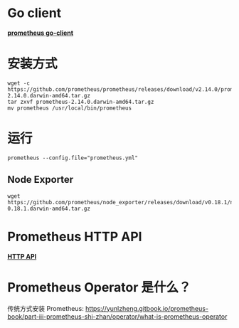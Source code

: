 # Go client

**[prometheus go-client](https://github.com/prometheus/client_golang)**


# 安装方式
```shell script
wget -c https://github.com/prometheus/prometheus/releases/download/v2.14.0/prometheus-2.14.0.darwin-amd64.tar.gz
tar zxvf prometheus-2.14.0.darwin-amd64.tar.gz
mv prometheus /usr/local/bin/prometheus
```

# 运行
```shell script
prometheus --config.file="prometheus.yml"
```

## Node Exporter
```shell script
wget https://github.com/prometheus/node_exporter/releases/download/v0.18.1/node_exporter-0.18.1.darwin-amd64.tar.gz
```

# Prometheus HTTP API
**[HTTP API](https://prometheus.io/docs/prometheus/latest/querying/api/)**



# Prometheus Operator 是什么？
传统方式安装 Prometheus:
https://yunlzheng.gitbook.io/prometheus-book/part-iii-prometheus-shi-zhan/operator/what-is-prometheus-operator
